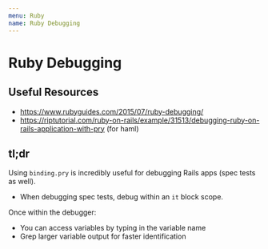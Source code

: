 ```yaml
---
menu: Ruby
name: Ruby Debugging
---
```


# Ruby Debugging

## Useful Resources

- https://www.rubyguides.com/2015/07/ruby-debugging/
- https://riptutorial.com/ruby-on-rails/example/31513/debugging-ruby-on-rails-application-with-pry (for haml)

## tl;dr

Using `binding.pry` is incredibly useful for debugging Rails apps (spec tests as well).

- When debugging spec tests, debug within an `it` block scope.

Once within the debugger:

- You can access variables by typing in the variable name
- Grep larger variable output for faster identification
